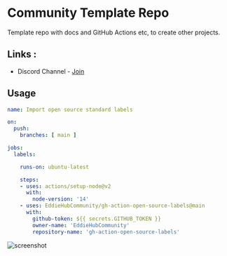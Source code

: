 # Community Template Repo

Template repo with docs and GitHub Actions etc, to create other projects.

##  Links :
- Discord Channel - [Join](https://discord.gg/gWwTMbuX)

## Usage

```yaml
name: Import open source standard labels

on:
  push:
    branches: [ main ]

jobs:
  labels:

    runs-on: ubuntu-latest

    steps:
    - uses: actions/setup-node@v2
      with:
        node-version: '14'
    - uses: EddieHubCommunity/gh-action-open-source-labels@main
      with:
        github-token: ${{ secrets.GITHUB_TOKEN }}
        owner-name: 'EddieHubCommunity'
        repository-name: 'gh-action-open-source-labels'
```

![screenshot](https://user-images.githubusercontent.com/624760/113267767-9e331c00-92ce-11eb-8e47-efb02d3c7fa2.png)
